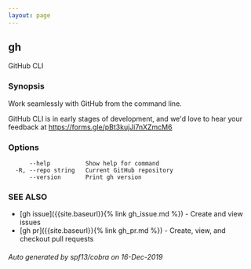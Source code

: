 ```yaml
---
layout: page
---
```


## gh

GitHub CLI

### Synopsis

Work seamlessly with GitHub from the command line.

GitHub CLI is in early stages of development, and we'd love to hear your
feedback at <https://forms.gle/pBt3kujJi7nXZmcM6>

### Options

```
      --help          Show help for command
  -R, --repo string   Current GitHub repository
      --version       Print gh version
```

### SEE ALSO

* [gh issue]({{site.baseurl}}{% link gh_issue.md %})	 - Create and view issues
* [gh pr]({{site.baseurl}}{% link gh_pr.md %})	 - Create, view, and checkout pull requests

###### Auto generated by spf13/cobra on 16-Dec-2019
